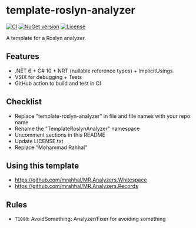 # template-roslyn-analyzer

[![CI](https://github.com/mrahhal/template-roslyn-analyzer/actions/workflows/ci.yml/badge.svg)](https://github.com/mrahhal/template-roslyn-analyzer/actions/workflows/ci.yml)
[![NuGet version](https://badge.fury.io/nu/template-roslyn-analyzer.svg)](https://www.nuget.org/packages/template-roslyn-analyzer)
[![License](https://img.shields.io/badge/license-MIT-blue.svg)](https://opensource.org/licenses/MIT)

A template for a Roslyn analyzer.

## Features

- .NET 6 + C# 10 + NRT (nullable reference types) + ImplicitUsings
- VSIX for debugging + Tests
- GitHub action to build and test in CI

## Checklist

- Replace "template-roslyn-analyzer" in file and file names with your repo name
- Rename the "TemplateRoslynAnalyzer" namespace
- Uncomment sections in this README
- Update LICENSE.txt
- Replace "Mohammad Rahhal"

## Using this template

- https://github.com/mrahhal/MR.Analyzers.Whitespace
- https://github.com/mrahhal/MR.Analyzers.Records

<!--
## Include in your project

```xml
<PackageReference Include="template-roslyn-analyzer" Version="1.0.0" PrivateAssets="All" />
```
-->

## Rules

- `T1000`: AvoidSomething: Analyzer/Fixer for avoiding something
